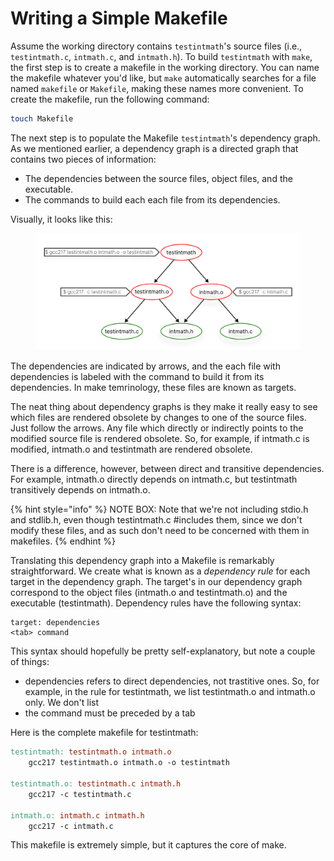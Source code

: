 # Writing a Simple Makefile

Assume the working directory contains `testintmath`'s source files (i.e., `testintmath.c`, `intmath.c`, and `intmath.h`). To build `testintmath` with `make`, the first step is to create a makefile in the working directory. You can name the makefile whatever you'd like, but `make` automatically searches for a file named `makefile` or `Makefile`, making these names more convenient. To create the makefile, run the following command:

```bash
touch Makefile
```

The next step is to populate the Makefile `testintmath`'s dependency graph. As we mentioned earlier, a dependency graph is a directed graph that contains two pieces of information:

* The dependencies between the source files, object files, and the executable.&#x20;
* The commands to build each each file from its dependencies.&#x20;

Visually, it looks like this:

<figure><img src="../../.gitbook/assets/Frame 33.png" alt="" width="563"><figcaption></figcaption></figure>

The dependencies are indicated by arrows, and the each file with dependencies is labeled with the command to build it from its dependencies. In make temrinology, these files are known as targets.&#x20;

The neat thing about dependency graphs is they make it really easy to see which files are rendered obsolete by changes to one of the source files. Just follow the arrows. Any file which directly or indirectly points to the modified source file is rendered obsolete. So, for example, if intmath.c is modified, intmath.o and testintmath are rendered obsolete.&#x20;

There is a difference, however, between direct and transitive dependencies. For example, intmath.o directly depends on intmath.c, but testintmath transitively depends on intmath.o.

{% hint style="info" %}
NOTE BOX: Note that we're not including stdio.h and stdlib.h, even though testintmath.c #includes them, since we don't modify these files, and as such don't need to be concerned with them in makefiles.&#x20;
{% endhint %}

Translating this dependency graph into a Makefile is remarkably straightforward. We create what is known as a _dependency rule_ for each target in the dependency graph. The target's in our dependency graph correspond to the object files (intmath.o and testintmath.o) and the executable (testintmath). Dependency rules have the following syntax:

```
target: dependencies
<tab> command
```

This syntax should hopefully be pretty self-explanatory, but note a couple of things:

* dependencies refers to direct dependencies, not trastitive ones. So, for example, in the rule for testintmath, we list testintmath.o and intmath.o only. We don't list&#x20;
* the command must be preceded by a tab

Here is the complete makefile for testintmath:

```makefile
testintmath: testintmath.o intmath.o
    gcc217 testintmath.o intmath.o -o testintmath

testintmath.o: testintmath.c intmath.h
    gcc217 -c testintmath.c

intmath.o: intmath.c intmath.h
    gcc217 -c intmath.c
```

This makefile is extremely simple, but it captures the core of make.&#x20;
